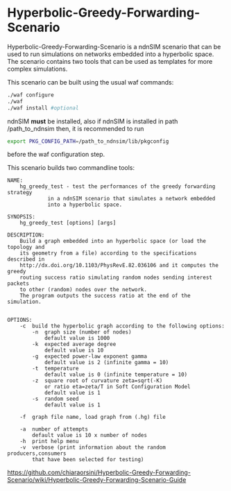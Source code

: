 Hyperbolic-Greedy-Forwarding-Scenario
=====================================

Hyperbolic-Greedy-Forwarding-Scenario is a ndnSIM scenario that can be used to run simulations on networks embedded into a hyperbolic space. The scenario contains two tools that can be used as templates for more complex simulations.

This scenario can be built using the usual waf commands:
```bash
./waf configure
./waf
./waf install #optional
```
ndnSIM **must** be installed, also if ndnSIM is installed in path /path_to_ndnsim then, it is recommended to run
```bash
export PKG_CONFIG_PATH=/path_to_ndnsim/lib/pkgconfig
``` 
before the waf configuration step.

This scenario builds two commandline tools:
```
NAME: 
	hg_greedy_test - test the performances of the greedy forwarding strategy
			 in a ndnSIM scenario that simulates a network embedded
			 into a hyperbolic space.

SYNOPSIS: 
	hg_greedy_test [options] [args] 

DESCRIPTION:
	Build a graph embedded into an hyperbolic space (or load the topology and
	its geometry from a file) according to the specifications described in
	http://dx.doi.org/10.1103/PhysRevE.82.036106 and it computes the greedy
	routing success ratio simulating random nodes sending interest packets
	to other (random) nodes over the network.
	The program outputs the success ratio at the end of the simulation.


OPTIONS:
	-c	build the hyperbolic graph according to the following options:
		-n	graph size (number of nodes)
			default value is 1000
		-k	expected average degree
			default value is 10
		-g	expected power-law exponent gamma
			default value is 2 (infinite gamma = 10)
		-t	temperature
			default value is 0 (infinite temperature = 10)
		-z	square root of curvature zeta=sqrt(-K)
			or ratio eta=zeta/T in Soft Configuration Model
			default value is 1
		-s	random seed
			default value is 1

	-f	graph file name, load graph from (.hg) file

	-a	number of attempts
		default value is 10 x number of nodes
	-h	print help menu
	-v	verbose (print information about the random producers,consumers
		that have been selected for testing)

```



https://github.com/chiaraorsini/Hyperbolic-Greedy-Forwarding-Scenario/wiki/Hyperbolic-Greedy-Forwarding-Scenario-Guide
